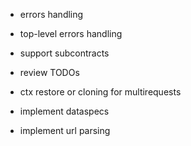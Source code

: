 * errors handling
* top-level errors handling

* support subcontracts
* review TODOs

* ctx restore or cloning for multirequests


* implement dataspecs
* implement url parsing
